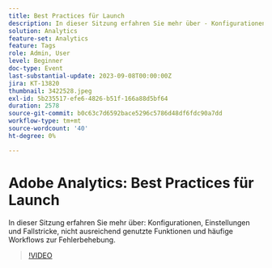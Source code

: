 ```yaml
---
title: Best Practices für Launch
description: In dieser Sitzung erfahren Sie mehr über - Konfigurationen, Einstellungen und Fallstricke, nicht ausreichend genutzte Funktionen und häufige Problembehebungs-Workflows.
solution: Analytics
feature-set: Analytics
feature: Tags
role: Admin, User
level: Beginner
doc-type: Event
last-substantial-update: 2023-09-08T00:00:00Z
jira: KT-13820
thumbnail: 3422528.jpeg
exl-id: 5b235517-efe6-4826-b51f-166a88d5bf64
duration: 2578
source-git-commit: b0c63c7d6592bace5296c5786d48df6fdc90a7dd
workflow-type: tm+mt
source-wordcount: '40'
ht-degree: 0%

---
```


# Adobe Analytics: Best Practices für Launch

In dieser Sitzung erfahren Sie mehr über: Konfigurationen, Einstellungen und Fallstricke, nicht ausreichend genutzte Funktionen und häufige Workflows zur Fehlerbehebung.

>[!VIDEO](https://video.tv.adobe.com/v/3422528/?learn=on)
